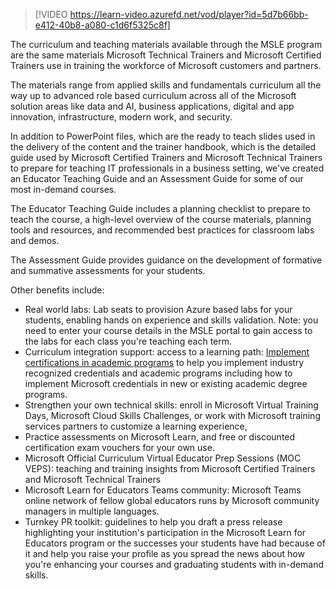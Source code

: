 > [!VIDEO https://learn-video.azurefd.net/vod/player?id=5d7b66bb-e412-40b8-a080-c1d6f5325c8f]

The curriculum and teaching materials available through the MSLE program are the same materials Microsoft Technical Trainers and Microsoft Certified Trainers use in training the workforce of Microsoft customers and partners.

The materials range from applied skills and fundamentals curriculum all the way up to advanced role based curriculum across all of the Microsoft solution areas like data and AI, business applications, digital and app innovation, infrastructure, modern work, and security.

In addition to PowerPoint files, which are the ready to teach slides used in the delivery of the content and the trainer handbook, which is the detailed guide used by Microsoft Certified Trainers and Microsoft Technical Trainers to prepare for teaching IT professionals in a business setting, we've created an Educator Teaching Guide and an Assessment Guide for some of our most in-demand courses. 

The Educator Teaching Guide includes a planning checklist to prepare to teach the course, a high-level overview of the course materials, planning tools and resources, and recommended best practices for classroom labs and demos.

The Assessment Guide provides guidance on the development of formative and summative assessments for your students.

Other benefits include:

- Real world labs: Lab seats to provision Azure based labs for your students, enabling hands on experience and skills validation. Note: you need to enter your course details in the MSLE portal to gain access to the labs for each class you're teaching each term.
- Curriculum integration support: access to a learning path: [Implement certifications in academic programs](https://aka.ms/ImplementationLP) to help you implement industry recognized credentials and academic programs including how to implement Microsoft credentials in new or existing academic degree programs.
- Strengthen your own technical skills: enroll in Microsoft Virtual Training Days, Microsoft Cloud Skills Challenges, or work with Microsoft training services partners to customize a learning experience, 
- Practice assessments on Microsoft Learn, and free or discounted certification exam vouchers for your own use.
- Microsoft Official Curriculum Virtual Educator Prep Sessions (MOC VEPS): teaching and training insights from Microsoft Certified Trainers and Microsoft Technical Trainers
- Microsoft Learn for Educators Teams community: Microsoft Teams online network of fellow global educators runs by Microsoft community managers in multiple languages. 
- Turnkey PR toolkit: guidelines to help you draft a press release highlighting your institution's participation in the Microsoft Learn for Educators program or the successes your students have had because of it and help you raise your profile as you spread the news about how you're enhancing your courses and graduating students with in-demand skills.